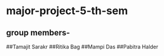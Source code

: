 # major-project-5-th-sem
## group members-
##Tamajit Sarakr
##Ritika Bag
##Mampi Das
##Pabitra Halder
